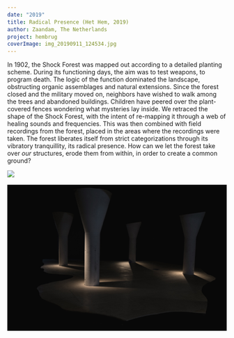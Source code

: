 ```yaml
---
date: "2019"
title: Radical Presence (Het Hem, 2019)
author: Zaandam, The Netherlands
project: hembrug
coverImage: img_20190911_124534.jpg
---
```

In 1902, the Shock Forest was mapped out according to a detailed planting scheme. During its functioning days, the aim was to test weapons, to program death. The logic of the function dominated the landscape, obstructing organic assemblages and natural extensions. Since the forest closed and the military moved on, neighbors have wished to walk among the trees and abandoned buildings. Children have peered over the plant-covered fences wondering what mysteries lay inside. We retraced the shape of the Shock Forest, with the intent of re-mapping it through a web of healing sounds and frequencies. This was then combined with field recordings from the forest, placed in the areas where the recordings were taken. The forest liberates itself from strict categorizations through its vibratory tranquillity, its radical presence. How can we let the forest take over *our* structures, erode them from within, in order to create a common ground?

![](img_20190911_124534.jpg)

![](img_0078.jpg)